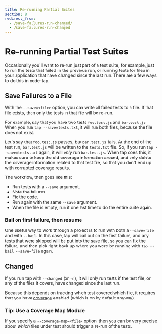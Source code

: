 ```yaml
---
title: Re-running Partial Suites
section: 8
redirect_from:
  - /save-failures-run-changed/
  - /save-failures-run-changed
---
```


# Re-running Partial Test Suites

Occasionally you'll want to re-run just part of a test suite, for example, just
to run the tests that failed in the previous run, or running tests for files in
your application that have changed since the last run.  There are a few ways to
do this in node-tap.

## Save Failures to a File

With the `--save=<file>` option, you can write all failed tests to a file.  If
that file exists, then only the tests in that file will be re-run.

For example, say that you have two tests `foo.test.js` and `bar.test.js`.  When
you run `tap --save=tests.txt`, it will run both files, because the file does
not exist.

Let's say that `foo.test.js` passes, but `bar.test.js` fails.  At the end of
the test run, `bar.test.js` will be written to the `tests.txt` file.  So, if
you run `tap --save=tests.txt` again, it will _only_ run `bar.test.js`.  When
tap does this, it makes sure to keep the old coverage information around, and
only delete the coverage information related to that test file, so that you
don't end up with corrupted coverage results.

The workflow, then goes like this:

- Run tests with a `--save` argument.
- Note the failures.
- Fix the code.
- Run again with the same `--save` argument.
- When the file is empty, run it one last time to do the entire suite again.

### Bail on first failure, then resume

One useful way to work through a project is to run with both a `--save=file`
and with `--bail`.  In this case, tap will bail out on the first failure, and
any tests that were skipped will be put into the save file, so you can fix the
failure, and then pick right back up where you were by running with `tap --bail
--save=file` again.

## Changed

If you run tap with `--changed` (or `-n`), it will only run tests if the test
file, or any of the files it covers, have changed since the last run.

Because this depends on tracking which test covered which file, it requires
that you have [coverage](/docs/coverage/) enabled (which is on by default anyway).

### Tip: Use a Coverage Map Module

If you specify a [`--coverage-map=<file>`](/docs/coverage-map/) option, then you can
be very precise about _which_ files under test should trigger a re-run of the
tests.
